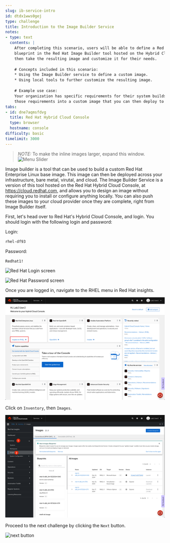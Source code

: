 ```yaml
---
slug: ib-service-intro
id: dtdx1wws0gej
type: challenge
title: Introduction to the Image Builder Service
notes:
- type: text
  contents: |
    After completing this scenario, users will be able to define a Red Hat Enterprise Linux
    blueprint in the Red Hat Image Builder tool hosted on the Hybrid Cloud Console. Users will
    then take the resulting image and customize it for their needs.

    # Concepts included in this scenario:
    * Using the Image Builder service to define a custom image.
    * Using local tools to further customize the resulting image.

    # Example use case:
    Your organization has specific requirements for their system builds, and you would like to build
    those requirements into a custom image that you can then deploy to your public cloud provider.
tabs:
- id: dne7aqmsfdvg
  title: Red Hat Hybrid Cloud Console
  type: browser
  hostname: console
difficulty: basic
timelimit: 3000
---
```

>_NOTE:_ To make the inline images larger, expand this window.
![Menu Slider](../assets/slider.png)

Image builder is a tool that can be used to build a custom Red Hat Enterprise Linux base image.
This image can then be deployed across your infrastructure, bare metal, virutal, and cloud.  The Image Builder Service is a version of this tool hosted on the Red Hat Hybrid Cloud Console, at https://cloud.redhat.com, and allows you to design an image without requiring you to install or configure anything locally.  You can also push these images to your cloud provider once they are complete, right from Image Builder itself.

First, let's head over to Red Hat's Hybrid Cloud Console, and login.  You should login with the following login and password:

Login:

```bash
rhel-df93
```

Password:

```bash
Redhat1!
```
![Red Hat Login screen](../assets/cloud-console-login.png)

![Red Hat Password screen](../assets/cloud-console-login-pass.png)

Once you are logged in, navigate to the RHEL menu in Red Hat insights.

![rhel menu](../assets/rhinsightsRHEL.png)

Click on `Inventory`, then `Images`.

![inventory images](../assets/inventoryimages.png)

Proceed to the next challenge by clicking the `Next` button.

![next button](../assets/nextbutton.png)
